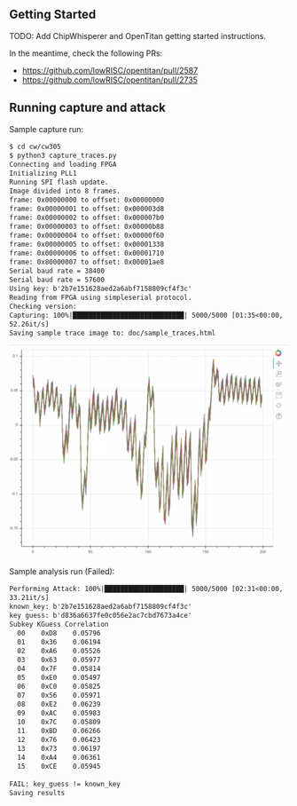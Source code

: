 ## Getting Started

TODO: Add ChipWhisperer and OpenTitan getting started instructions.

In the meantime, check the following PRs:

* https://github.com/lowRISC/opentitan/pull/2587
* https://github.com/lowRISC/opentitan/pull/2735

## Running capture and attack

Sample capture run:

```console
$ cd cw/cw305
$ python3 capture_traces.py
Connecting and loading FPGA
Initializing PLL1
Running SPI flash update.
Image divided into 8 frames.
frame: 0x00000000 to offset: 0x00000000
frame: 0x00000001 to offset: 0x000003d8
frame: 0x00000002 to offset: 0x000007b0
frame: 0x00000003 to offset: 0x00000b88
frame: 0x00000004 to offset: 0x00000f60
frame: 0x00000005 to offset: 0x00001338
frame: 0x00000006 to offset: 0x00001710
frame: 0x80000007 to offset: 0x00001ae8
Serial baud rate = 38400
Serial baud rate = 57600
Using key: b'2b7e151628aed2a6abf7158809cf4f3c'
Reading from FPGA using simpleserial protocol.
Checking version:
Capturing: 100%|████████████████████████████| 5000/5000 [01:35<00:00, 52.26it/s]
Saving sample trace image to: doc/sample_traces.html
```

![](sample_traces.png)

Sample analysis run (Failed):

```console
Performing Attack: 100%|████████████████████| 5000/5000 [02:31<00:00, 33.21it/s]
known_key: b'2b7e151628aed2a6abf7158809cf4f3c'
key guess: b'd836a6637fe0c056e2ac7cbd7673a4ce'
Subkey KGuess Correlation
  00    0xD8    0.05796
  01    0x36    0.06194
  02    0xA6    0.05526
  03    0x63    0.05977
  04    0x7F    0.05814
  05    0xE0    0.05497
  06    0xC0    0.05825
  07    0x56    0.05971
  08    0xE2    0.06239
  09    0xAC    0.05983
  10    0x7C    0.05809
  11    0xBD    0.06266
  12    0x76    0.06423
  13    0x73    0.06197
  14    0xA4    0.06361
  15    0xCE    0.05945

FAIL: key_guess != known_key
Saving results
```
